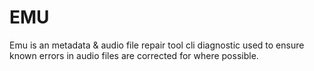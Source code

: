# EMU

Emu is an metadata & audio file repair tool cli diagnostic used to ensure known errors in audio files are corrected for where possible.

